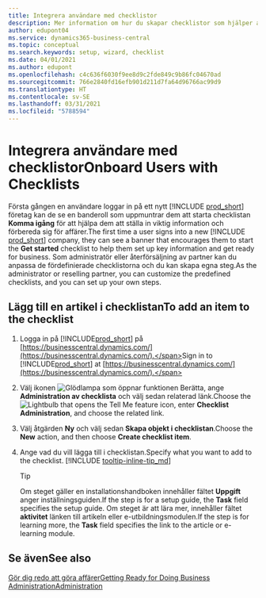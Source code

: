 ```yaml
---
title: Integrera användare med checklistor
description: Mer information om hur du skapar checklistor som hjälper användare att komma igång i Business Central.
author: edupont04
ms.service: dynamics365-business-central
ms.topic: conceptual
ms.search.keywords: setup, wizard, checklist
ms.date: 04/01/2021
ms.author: edupont
ms.openlocfilehash: c4c636f6030f9ee8d9c2fde849c9b86fc04670ad
ms.sourcegitcommit: 766e2840fd16efb901d211d7fa64d96766ac99d9
ms.translationtype: HT
ms.contentlocale: sv-SE
ms.lasthandoff: 03/31/2021
ms.locfileid: "5788594"
---
```

# <a name="onboard-users-with-checklists"></a><span data-ttu-id="164c2-103">Integrera användare med checklistor</span><span class="sxs-lookup"><span data-stu-id="164c2-103">Onboard Users with Checklists</span></span>

<span data-ttu-id="164c2-104">Första gången en användare loggar in på ett nytt [!INCLUDE [prod_short](includes/prod_short.md)] företag kan de se en banderoll som uppmuntrar dem att starta checklistan **Komma igång** för att hjälpa dem att ställa in viktig information och förbereda sig för affärer.</span><span class="sxs-lookup"><span data-stu-id="164c2-104">The first time a user signs into a new [!INCLUDE [prod_short](includes/prod_short.md)] company, they can see a banner that encourages them to start the **Get started** checklist to help them set up key information and get ready for business.</span></span> <span data-ttu-id="164c2-105">Som administratör eller återförsäljning av partner kan du anpassa de fördefinierade checklistorna och du kan skapa egna steg.</span><span class="sxs-lookup"><span data-stu-id="164c2-105">As the administrator or reselling partner, you can customize the predefined checklists, and you can set up your own steps.</span></span>

## <a name="to-add-an-item-to-the-checklist"></a><span data-ttu-id="164c2-106">Lägg till en artikel i checklistan</span><span class="sxs-lookup"><span data-stu-id="164c2-106">To add an item to the checklist</span></span>

1. <span data-ttu-id="164c2-107">Logga in på [!INCLUDE[prod_short](includes/prod_short.md)] på [https://businesscentral.dynamics.com/](https://businesscentral.dynamics.com/).</span><span class="sxs-lookup"><span data-stu-id="164c2-107">Sign in to [!INCLUDE[prod_short](includes/prod_short.md)] at [https://businesscentral.dynamics.com/](https://businesscentral.dynamics.com/).</span></span>

2. <span data-ttu-id="164c2-108">Välj ikonen ![Glödlampa som öppnar funktionen Berätta](media/ui-search/search_small.png "Berätta för mig vad du vill göra"), ange **Administration av checklista** och välj sedan relaterad länk.</span><span class="sxs-lookup"><span data-stu-id="164c2-108">Choose the ![Lightbulb that opens the Tell Me feature](media/ui-search/search_small.png "Tell me what you want to do") icon, enter **Checklist Administration**, and choose the related link.</span></span>  

3. <span data-ttu-id="164c2-109">Välj åtgärden **Ny** och välj sedan **Skapa objekt i checklistan**.</span><span class="sxs-lookup"><span data-stu-id="164c2-109">Choose the **New** action, and then choose **Create checklist item**.</span></span>  

4. <span data-ttu-id="164c2-110">Ange vad du vill lägga till i checklistan.</span><span class="sxs-lookup"><span data-stu-id="164c2-110">Specify what you want to add to the checklist.</span></span> [!INCLUDE [tooltip-inline-tip_md](includes/tooltip-inline-tip_md.md)]

    > [!TIP]
    > <span data-ttu-id="164c2-111">Om steget gäller en installationshandboken innehåller fältet **Uppgift** anger inställningsguiden.</span><span class="sxs-lookup"><span data-stu-id="164c2-111">If the step is for a setup guide, the **Task** field specifies the setup guide.</span></span> <span data-ttu-id="164c2-112">Om steget är att lära mer, innehåller fältet **aktivitet** länken till artikeln eller e-utbildningsmodulen.</span><span class="sxs-lookup"><span data-stu-id="164c2-112">If the step is for learning more, the **Task** field specifies the link to the article or e-learning module.</span></span>

## <a name="see-also"></a><span data-ttu-id="164c2-113">Se även</span><span class="sxs-lookup"><span data-stu-id="164c2-113">See also</span></span>

[<span data-ttu-id="164c2-114">Gör dig redo att göra affärer</span><span class="sxs-lookup"><span data-stu-id="164c2-114">Getting Ready for Doing Business</span></span>](ui-get-ready-business.md)  
[<span data-ttu-id="164c2-115">Administration</span><span class="sxs-lookup"><span data-stu-id="164c2-115">Administration</span></span>](admin-setup-and-administration.md)  
